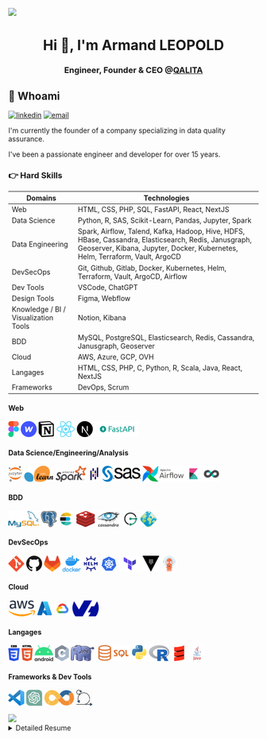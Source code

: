 [![](https://visitcount.itsvg.in/api?id=armandleopold&label=Profile%20Views&pretty=false)](https://visitcount.itsvg.in)

<!-- [![MasterHead](https://www.softtechgroup.us/public/images/Software-Development-Banner.png)]([https://shaquillo.io](https://armandleopold.fr/)) -->
<h1 align="center">Hi 👋, I'm Armand LEOPOLD</h1>
<h3 align="center">Engineer, Founder & CEO @<a href="https://qalita.io">QALITA</a></h3>

## :man: Whoami

[![linkedin](https://img.shields.io/badge/linkedin--lightgrey?style=social&logo=linkedin)](https://www.linkedin.com/in/armandleopold/)
[![email](https://img.shields.io/badge/email--lightgrey?style=social&logo=gmail)](mailto:armand.leopold@outlook.com)

I'm currently the founder of a company specializing in data quality assurance.

I've been a passionate engineer and developer for over 15 years.

### :point_right: Hard Skills

| Domains | Technologies |
| -------- | ------------ |
| Web | HTML, CSS, PHP, SQL, FastAPI, React, NextJS |
| Data Science | Python, R, SAS, Scikit-Learn, Pandas, Jupyter, Spark |
| Data Engineering | Spark, Airflow, Talend, Kafka, Hadoop, Hive, HDFS, HBase, Cassandra, Elasticsearch, Redis, Janusgraph, Geoserver, Kibana, Jupyter, Docker, Kubernetes, Helm, Terraform, Vault, ArgoCD |
| DevSecOps | Git, Github, Gitlab, Docker, Kubernetes, Helm, Terraform, Vault, ArgoCD, Airflow |
| Dev Tools | VSCode, ChatGPT |
| Design Tools | Figma, Webflow |
| Knowledge / BI / Visualization Tools | Notion, Kibana |
| BDD | MySQL, PostgreSQL, Elasticsearch, Redis, Cassandra, Janusgraph, Geoserver |
| Cloud | AWS, Azure, GCP, OVH |
| Langages | HTML, CSS, PHP, C, Python, R, Scala, Java, React, NextJS |
| Frameworks | DevOps, Scrum |

#### Web

<a href="https://www.figma.com/"><img height="32" width="auto" src="./assets/images/figma.svg" alt ="Figma" title="Figma"/></a>
<a href="https://www.webflow.com/"><img height="32" width="auto" src="./assets/images/webflow.png" alt ="Webflow" title="Webflow"/></a>
<a href="https://www.notion.com/"><img height="32" width="auto" src="./assets/images/notion.png" alt ="Notion" title="Notion"/></a>
<a href="https://react.dev/"><img height="32" width="auto" src="./assets/images/react.png" alt ="React" title="React"/></a>
<a href="https://nextjs.org/"><img height="32" width="auto" src="./assets/images/nextjs.png" alt ="NextJS" title="NextJS"/></a>
<a href="https://fastapi.tiangolo.com/"><img height="32" width="auto" src="./assets/images/fastapi.png" alt ="NextJS" title="NextJS"/></a>

#### Data Science/Engineering/Analysis

<a href="https://jupyter.org/"><img height="32" width="auto" src="./assets/images/jupyterlab.webp" alt ="Jupyterlab" title="Jupyterlab"/></a>
<a href="https://scikit-learn.org/"><img height="32" width="auto" src="./assets/images/sklearn.png" alt ="Scikit Learn" title="Scikit Learn"/></a>
<a href="https://spark.apache.org/"><img height="32" width="auto" src="./assets/images/spark.png" alt ="Spark" title="Spark"/></a>
<a href="https://pandas.pydata.org/"><img height="32" width="auto" src="./assets/images/pandas.png" alt ="Pandas" title="Pandas"/></a>
<a href="https://www.sas.com"><img height="32" width="auto" src="./assets/images/sas.png" alt ="SAS" title="SAS"/></a>
<a href="https://airflow.apache.org/"><img height="32" width="auto" src="./assets/images/airflow.png" alt ="Airflow" title="Airflow"/></a>
<a href="https://www.elastic.co/fr/kibana/"><img height="32" width="auto" src="./assets/images/kibana.png" alt ="Kibana" title="Kibana"/></a>
<a href="https://superset.apache.org/"><img height="32" width="auto" src="./assets/images/superset.png" alt ="Superset" title="Superset"/></a>

#### BDD

<a href="https://www.mysql.com/"><img height="32" width="auto" src="./assets/images/mysql.png" alt ="MySQL" title="MySQL"/></a>
<a href="https://postgresql.org/"><img height="32" width="auto" src="./assets/images/postgresql.png" alt ="PostgreSQL" title="PostgreSQL"/></a>
<a href="https://www.elastic.co"><img height="32" width="auto" src="./assets/images/elasticsearch.png" alt ="Elasticsearch" title="Elasticsearch"/></a>
<a href="https://redis.com/"><img height="32" width="auto" src="./assets/images/redis.svg" alt ="Redis" title="Redis"/></a>
<a href="https://cassandra.apache.org"><img height="32" width="auto" src="./assets/images/cassandra.png" alt ="Cassandra" title="Cassandra"/></a>
<a href="https://janusgraph.org/"><img height="32" width="auto" src="./assets/images/janusgraph.png" alt ="Janusgraph" title="Janusgraph"/></a>
<a href="https://geoserver.org/"><img height="32" width="auto" src="./assets/images/geoserver.png" alt ="Geoserver" title="Geoserver"/></a>

#### DevSecOps

<a href="https://git-scm.com/"><img height="32" width="auto" src="./assets/images/git.png" alt ="Git" title="Git"/></a>
<a href="https://github.com/"><img height="32" width="auto" src="./assets/images/github.png" alt ="Github" title="Github"/></a>
<a href="https://about.gitlab.com/"><img height="32" width="auto" src="./assets/images/gitlab.png" alt ="Gitlab" title="Gitlab"/></a>
<a href="https://www.docker.com/"><img height="32" width="auto" src="./assets/images/docker.webp" alt ="Docker" title="Docker"/></a>
<a href="https://helm.sh/"><img height="32" width="auto" src="./assets/images/helm.png" alt ="Helm" title="Helm"/></a>
<a href="https://kubernetes.io/"><img height="32" width="auto" src="./assets/images/kubernetes.png" alt ="Kubernetes" title="Kubernetes"/></a>
<a href="https://www.terraform.io/"><img height="32" width="auto" src="./assets/images/terraform.png" alt ="Terraform" title="Terraform"/></a>
<a href="https://www.vaultproject.io/"><img height="32" width="auto" src="./assets/images/vault.png" alt ="Vault" title="Vault"/></a>
<a href="https://argo-cd.readthedocs.io/en/stable/"><img height="32" width="auto" src="./assets/images/argocd.png" alt ="ArgoCD" title="ArgoCD"/></a>


#### Cloud

<a href="https://aws.amazon.com"><img height="32" width="auto" src="./assets/images/aws.png" alt ="AWS" title="AWS"/></a>
<a href="https://azure.microsoft.com/"><img height="32" width="auto" src="./assets/images/azure.png" alt ="Azure" title="Azure"/></a>
<a href="https://cloud.google.com/"><img height="32" width="auto" src="./assets/images/gcp.png" alt ="GCP" title="GCP"/></a>
<a href="https://www.ovhcloud.com/fr/"><img height="32" width="auto" src="./assets/images/ovh.png" alt ="OVH" title="OVH"/></a>

#### Langages

<a href="https://www.w3.org/html/"><img height="32" width="auto" src="./assets/images/html-css.webp" alt ="HTML CSS" title="HTML CSS"/></a>
<a href="https://www.android.com/"><img height="32" width="auto" src="./assets/images/android.png" alt ="Android" title="Android"/></a>
<a href="https://fr.wikipedia.org/wiki/C_(langage)"><img height="32" width="auto" src="./assets/images/C.png" alt ="C" title="C"/></a>
<a href="https://www.php.net/"><img height="32" width="auto" src="./assets/images/php.png" alt ="Php" title="Php"/></a>
<a href="https://en.wikipedia.org/wiki/SQL"><img height="32" width="auto" src="./assets/images/sql.png" alt ="SQL" title="SQL"/></a>
<a href="https://www.python.org/"><img height="32" width="auto" src="./assets/images/python.png" alt ="Python" title="Python"/></a>
<a href="https://fr.wikipedia.org/wiki/R_(langage)"><img height="32" width="auto" src="./assets/images/R.png" alt ="R" title="R"/></a>
<a href="https://www.scala-lang.org/"><img height="32" width="auto" src="./assets/images/scala.png" alt ="Scala" title="Scala"/></a>
<a href="https://www.java.com/fr/"><img height="32" width="auto" src="./assets/images/java.png" alt ="Java" title="Java"/></a>


#### Frameworks & Dev Tools

<a href="https://code.visualstudio.com/"><img height="32" width="auto" src="./assets/images/vscode.png" alt ="Visual Studio Code" title="Visual Studio Code"/></a>
<a href="https://openai.com/"><img height="32" width="auto" src="./assets/images/chatgpt.webp" alt ="ChatGPT" title="ChatGPT"/></a>
<a href="https://about.gitlab.com/topics/devops/"><img height="32" width="auto" src="./assets/images/devops.png" alt ="DevOps" title="DevOps"/></a>
<a href="https://www.scrum.org/resources/what-is-scrum"><img height="32" width="auto" src="./assets/images/scrum.png" alt ="Scrum" title="Scrum"/></a>

<a href="https://github.com/anuraghazra/github-readme-stats">
<picture>
<source
  srcset="https://github-readme-stats.vercel.app/api?username=armandleopold&show_icons=true&theme=dark"
  media="(prefers-color-scheme: dark)"
/>
<source
  srcset="https://github-readme-stats.vercel.app/api?username=armandleopold&show_icons=true"
  media="(prefers-color-scheme: light), (prefers-color-scheme: no-preference)"
/>
<img src="https://github-readme-stats.vercel.app/api?username=armandleopold&show_icons=true" />
</picture>
</a>

<details>
    <summary>
        Detailed Resume
    </summary>

## PROFESSIONAL EXPERIENCE

### Apr. 2023 – Present | Founder & CEO | QALITA

{Permanent contract}

* Founded an entrepreneurial venture.
* Provided consulting services in data quality management and healthcare data warehouses.
* Developed a data quality management platform.
* Supported clients in managing their healthcare data warehouse processes.

### Oct. 2022 – Apr. 2023 | Head of Data Factory | Institut Curie

{Permanent contract}

* Led a team of 5 Data Engineers / Data Scientists to deliver scientific projects and industrial collaborations.
* Contributed to the valorization of Institut Curie’s data assets.
* Participated in defining and implementing the technical aspects of the Health Data Warehouse (EDS).

### Sept. 2020 – Sept. 2022 | DevOps Engineer | Institut Curie

{Permanent contract}

* Provided strategic guidance on software development and technical architecture within the Data Department.
* Established development and continuous integration policies, supported colleagues in using version control tools (Git / GitLab) and CI/CD pipelines.
* Implemented a monitoring suite: GitLab-monitor, Statuspage, Kibana.
* Promoted DevOps vision and practices through internal and external presentations.
* Ensured transition and support for tools and practices in coordination with the IT Department.

### Mar. 2019 – Aug. 2020 | Data Engineer | Institut Curie

{Fixed-term contract}

Expertise in:
CI/CD, DevOps, Cloud, Helm, Kubernetes, GitLab, healthcare data (Anatomopathology / MRI / PET-SCAN), Talend, Java, Python, Jupyter, Elasticsearch, Docker, Blockchain, Federated AI, Artificial Intelligence, Hyperledger, HTML/CSS/PHP, Maven, Nexus.

* Contributed to the #Healthchain project by designing a clinical and imaging data warehouse for Curie.
* Collaborated with peers at Centre Léon Bérard to harmonize data formats.
* Provided feedback on the integration of a federated machine learning platform developed by #Owkin (then a young startup with fewer than 30 employees).
* Contributed to legal discussions on machine learning model valorization.
* Co-authored a publication in *Nature Medicine* based on the developed database.
* Developed a tool to measure, analyze, and control data quality across multiple datasets, including the project database.

### Oct. 2017 – Feb. 2019 | Data Scientist | THALES

{Permanent contract}

**In Paris – Vélizy:**

* Conducted social graph analysis using open-source data for intelligence services.
* Applied artificial intelligence algorithms.
* Performed natural language processing tasks.
* Contributed to a major data platform project for the French army, focusing on use cases and Data Science components.

**In Toulouse – Labège:**

* Analyzed flight data to optimize aircraft maintenance for a Portuguese airline (A320 family).
* Processed and ingested flight plans, created interactive dashboards using Kibana for DSNA DTI (French air traffic management authority).

### Sept. 2016 – Sept. 2017 | Data Analyst | Crédit Agricole

{Work-study contract}

* Created analytical scores and indicators for customer relationship management (CRM).
* Worked on data mining and machine learning projects.
* Participated in the Crédit Agricole DataLab in Montrouge, collaborating with AI and data researchers.
* Analyzed a consumer panel database to test CRM hypotheses and formally presented findings to the management team.

**Tools used:** RStudio, Python (Jupyter Notebook), SAS Enterprise Guide & Miner, SAP BusinessObjects

**Strong skills in:** R, Python, SQL, SAS

### Jun. 2016 – Sept. 2016 | Short-Term Researcher | Illinois Institute of Technology

{University Research Internship}

BigDataX Laboratory – Computer Science Department

**Research topic:** Wearable Computing Big Data Architecture

Researched and developed a Big Data architecture to handle high-volume wearable device data for streaming and storage.

**Technologies used:** AWS, Scala, Apache Spark, Apache Cassandra, Android JDK

### Jun. 2015 – Jun. 2016 | President | Junior Enterprise ESIGELEC

{Student Organization Mandate}

Restructured the school’s Junior Enterprise: financial recovery, archiving, activity redesign, process reengineering, and team reorganization.
Managed a team of 6.
Applied to the National Junior Enterprise Network.
Developed skills in team management, taxation, legal compliance, accounting, and project management.

### Nov. 2014 – May. 2016 | Full Stack Developer | Freelance

{Student Organization Mandate}

Supervised and developed the school’s student-dedicated website.
Led the migration to a responsive, modern version.
Established a communication plan to boost engagement and traffic.
Improved inter-organization communication within the student body.

**Technical stack:** HTML5, CSS3, PHP (5.3–7), MySQL, jQuery, Bootstrap, Foundation

**Results:** 75% student adoption and traffic increase by several thousand percent.

---

## EDUCATION

### 2014 – 2017 | Engineering Degree – ESIGELEC, Rouen, France

Generalist engineering school – Major in Big Data & Digital Transformation (BDTN)
Top-ranking in Computer Science: 8th / 304
Activities: Music Club, Junior Enterprise, Robotics Club, Computer Science Club, Theater Club

### 2012 – 2014 | Preparatory Classes PCSI/MPSI – ESIGELEC, Rouen

Integrated preparatory program through the Advance competitive exam.
Top of class in Computer Science: 1st / 120

### 2009 – 2012 | STI Baccalauréat in Electrotechnics – Lycée Marie Curie, Nogent-sur-Oise

Graduated with Honors (Mention Très Bien)
Class representative in final year

---

## LANGUAGES

🇫🇷 French – Native
🇬🇧 English – Professional proficiency

---

## INTERESTS

Piano, Running, Cinema, Travel, Science, History, Geopolitics
</details>
